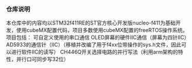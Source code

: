 ### 仓库说明
本仓库中的内容均以STM32f411RE的ST官方核心开发版nucleo-f411为基础开发，使用cubeMX配置代码，项目多数使用cubeMX配置的freeRTOS操作系统。
项目包括：
可自定义使用的串口通信
OLED屏幕的硬件IIC通信（屏幕为四针IIC）
AD5933的通信针（IIC）（移植并改编了用于f4xx位带操作的sys.h文件，因此可以进行软件IIC的读写）
CH446Q开关选择电路的并行写法（利用arm架构的特性，并行口可同步写32位）

